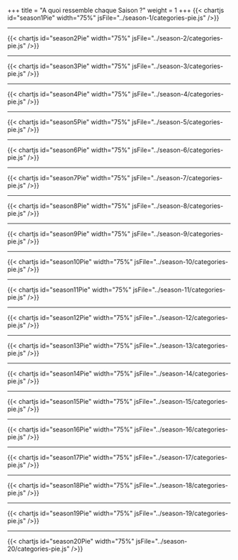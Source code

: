 +++
title = "A quoi ressemble chaque Saison ?"
weight = 1
+++
{{< chartjs id="season1Pie" width="75%" jsFile="../season-1/categories-pie.js" />}}

---
{{< chartjs id="season2Pie" width="75%" jsFile="../season-2/categories-pie.js" />}}

---
{{< chartjs id="season3Pie" width="75%" jsFile="../season-3/categories-pie.js" />}}

---
{{< chartjs id="season4Pie" width="75%" jsFile="../season-4/categories-pie.js" />}}

---
{{< chartjs id="season5Pie" width="75%" jsFile="../season-5/categories-pie.js" />}}

---
{{< chartjs id="season6Pie" width="75%" jsFile="../season-6/categories-pie.js" />}}

---
{{< chartjs id="season7Pie" width="75%" jsFile="../season-7/categories-pie.js" />}}

---
{{< chartjs id="season8Pie" width="75%" jsFile="../season-8/categories-pie.js" />}}

---
{{< chartjs id="season9Pie" width="75%" jsFile="../season-9/categories-pie.js" />}}

---
{{< chartjs id="season10Pie" width="75%" jsFile="../season-10/categories-pie.js" />}}

---
{{< chartjs id="season11Pie" width="75%" jsFile="../season-11/categories-pie.js" />}}

---
{{< chartjs id="season12Pie" width="75%" jsFile="../season-12/categories-pie.js" />}}

---
{{< chartjs id="season13Pie" width="75%" jsFile="../season-13/categories-pie.js" />}}

---
{{< chartjs id="season14Pie" width="75%" jsFile="../season-14/categories-pie.js" />}}

---
{{< chartjs id="season15Pie" width="75%" jsFile="../season-15/categories-pie.js" />}}

---
{{< chartjs id="season16Pie" width="75%" jsFile="../season-16/categories-pie.js" />}}

---
{{< chartjs id="season17Pie" width="75%" jsFile="../season-17/categories-pie.js" />}}

---
{{< chartjs id="season18Pie" width="75%" jsFile="../season-18/categories-pie.js" />}}

---
{{< chartjs id="season19Pie" width="75%" jsFile="../season-19/categories-pie.js" />}}

---
{{< chartjs id="season20Pie" width="75%" jsFile="../season-20/categories-pie.js" />}}